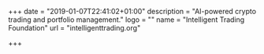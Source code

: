 +++
date = "2019-01-07T22:41:02+01:00"
description = "AI-powered crypto trading and portfolio management."
logo = ""
name = "Intelligent Trading Foundation"
url = "intelligenttrading.org"

+++

